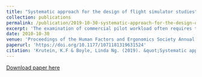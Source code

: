 ```yaml
---
title: "Systematic approach for the design of flight simulator studies"
collection: publications
permalink: /publication/2019-10-30-systematic-approach-for-the-design-of-flight-simulator-studies
excerpt: 'The examination of commercial pilot workload often requires the use of controlled simulated studies to identify causal effects. The specific scenarios to consider within a simulator study require an extensive understanding of the safety situations that can occur in flight while also considering the specific training that pilots are provided within a simulated environment. The purpose of this paper is to provide a more systematic approach to scenario identification based on historical data, feasibility of capturing behavioral changes, simulator constraints, and training curricula.'
date: 2010-10-30
venue: 'Proceedings of the Human Factors and Ergonomics Society Annual Meeting'
paperurl: 'https://doi.org/10.1177/1071181319631524'
citation: 'Krutein, K.F & Boyle, Linda Ng. (2019). &quot;Systematic approach for the design of flight simulator studies.&quot; <i>Proceedings of the Human Factors and Ergonomics Society Annual Meeting</i>. 63(1).'
---
```

[Download paper here](https://doi.org/10.1177/1071181319631524)
